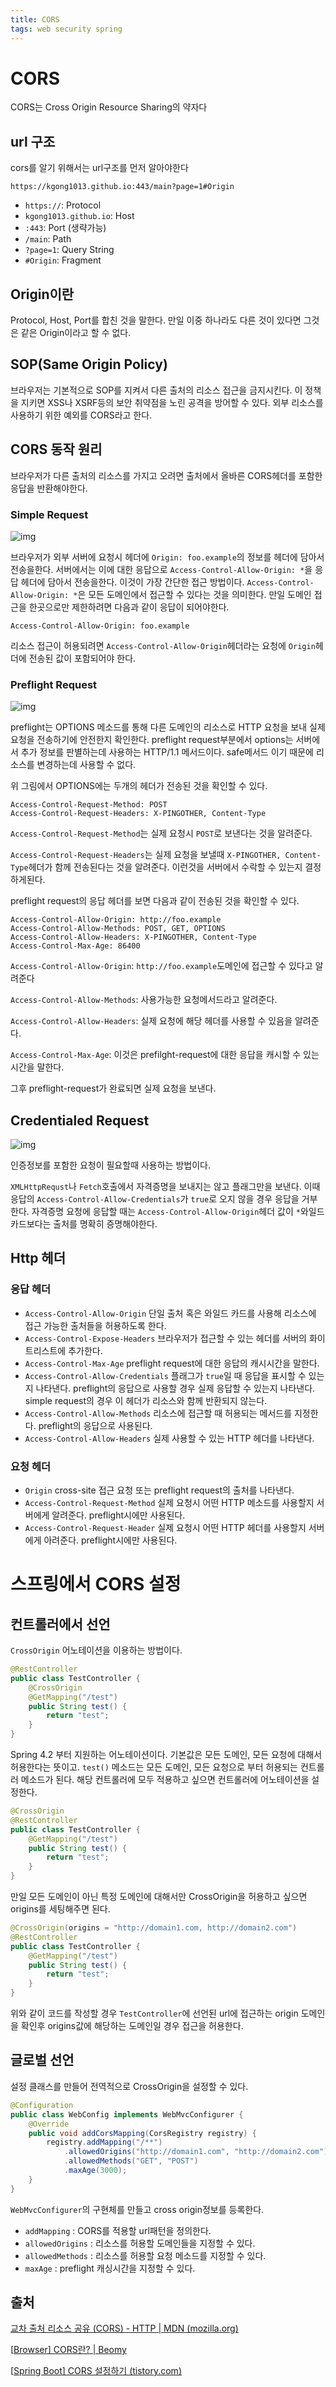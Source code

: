 ```yaml
---
title: CORS
tags: web security spring
---
```


# CORS

CORS는 Cross Origin Resource Sharing의 약자다

## url 구조

cors를 알기 위해서는 url구조를 먼저 알아야한다

`https://kgong1013.github.io:443/main?page=1#Origin`

- `https://`: Protocol
- `kgong1013.github.io`: Host
- `:443`: Port (생략가능)
- `/main`: Path
- `?page=1`: Query String
- `#Origin`: Fragment

## Origin이란

Protocol, Host, Port를 합친 것을 말한다. 만일 이중 하나라도 다른 것이 있다면 그것은 같은 Origin이라고 할 수 없다.

## SOP(Same Origin Policy)

브라우저는 기본적으로 SOP를 지켜서 다른 출처의 리소스 접근을 금지시킨다. 이 정책을 지키면 XSS나 XSRF등의 보안 취약점을 노린 공격을 방어할 수 있다. 외부 리소스를 사용하기 위한 예외를 CORS라고 한다.

## CORS 동작 원리

브라우저가 다른 출처의 리소스를 가지고 오려면 출처에서 올바른 CORS헤더를 포함한 응답을 반환해야한다.

### Simple Request

![img](https://developer.mozilla.org/en-US/docs/Web/HTTP/CORS/simple-req-updated.png)

브라우저가 외부 서버에 요청시 헤더에 `Origin: foo.example`의 정보를 헤더에 담아서 전송을한다. 서버에서는 이에 대한 응답으로 `Access-Control-Allow-Origin: *`을 응답 헤더에 담아서 전송을한다. 이것이 가장 간단한 접근 방법이다. `Access-Control-Allow-Origin: *`은 모든 도메인에서 접근할 수 있다는 것을 의미한다. 만일 도메인 접근을 한곳으로만 제한하려면 다음과 같이 응답이 되어야한다.

```
Access-Control-Allow-Origin: foo.example
```

리소스 접근이 허용되려면 `Access-Control-Allow-Origin`헤더라는 요청에 `Origin`헤더에 전송된 값이 포함되어야 한다.

### Preflight Request

![img](https://developer.mozilla.org/en-US/docs/Web/HTTP/CORS/preflight_correct.png)

preflight는 OPTIONS 메소드를 통해 다른 도메인의 리소스로 HTTP 요청을 보내 실제 요청을 전송하기에 안전한지 확인한다. preflight request부분에서 options는 서버에서 추가 정보를 판별하는데 사용하는 HTTP/1.1 메서드이다. safe메서드 이기 때문에 리소스를 변경하는데 사용할 수 없다.

위 그림에서 OPTIONS에는 두개의 헤더가 전송된 것을 확인할 수 있다.

```
Access-Control-Request-Method: POST
Access-Control-Request-Headers: X-PINGOTHER, Content-Type
```

`Access-Control-Request-Method`는 실제 요청시 `POST`로 보낸다는 것을 알려준다.

`Access-Control-Request-Headers`는 실제 요청을 보낼때 `X-PINGOTHER, Content-Type`헤더가 함께 전송된다는 것을 알려준다. 이런것을 서버에서 수락할 수 있는지 결정하게된다.

preflight request의 응답 헤더를 보면 다음과 같이 전송된 것을 확인할 수 있다.

```
Access-Control-Allow-Origin: http://foo.example
Access-Control-Allow-Methods: POST, GET, OPTIONS
Access-Control-Allow-Headers: X-PINGOTHER, Content-Type
Access-Control-Max-Age: 86400
```

`Access-Control-Allow-Origin`: `http://foo.example`도메인에 접근할 수 있다고 알려준다

`Access-Control-Allow-Methods`: 사용가능한 요청메서드라고 알려준다.

`Access-Control-Allow-Headers`: 실제 요청에 해당 헤더를 사용할 수 있음을 알려준다.

`Access-Control-Max-Age`: 이것은 prefilght-request에 대한 응답을 캐시할 수 있는 시간을 말한다.

그후 preflight-request가 완료되면 실제 요청을 보낸다.

## Credentialed Request

![img](https://developer.mozilla.org/en-US/docs/Web/HTTP/CORS/cred-req-updated.png)

인증정보를 포함한 요청이 필요할때 사용하는 방법이다. 

`XMLHttpRequst`나 `Fetch`호출에서 자격증명을 보내지는 않고 플래그만을 보낸다. 이때 응답의 `Access-Control-Allow-Credentials`가 `true`로 오지 않을 경우 응답을 거부한다. 자격증명 요청에 응답할 때는 `Access-Control-Allow-Origin`헤더 값이 `*`와일드 카드보다는 출처를 명확히 증명해야한다.

## Http 헤더

### 응답 헤더

- `Access-Control-Allow-Origin` 단일 출처 혹은 와일드 카드를 사용해 리소스에 접근 가능한 출처들을 허용하도록 한다.
- `Access-Control-Expose-Headers` 브라우저가 접근할 수 있는 헤더를 서버의 화이트리스트에 추가한다.
- `Access-Control-Max-Age` preflight request에 대한 응답의 캐시시간을 말한다.
- `Access-Control-Allow-Credentials` 플래그가 `true`일 때 응답을 표시할 수 있는지 나타낸다. preflight의 응답으로 사용할 경우 실제 응답할 수 있는지 나타낸다. simple request의 경우 이 헤더가  리소스와 함께 반환되지 않는다.
- `Access-Control-Allow-Methods` 리소스에 접근할 때 허용되는 메서드를 지정한다. preflight의 응답으로 사용된다.
- `Access-Control-Allow-Headers` 실제 사용할 수 있는 HTTP 헤더를 나타낸다.

### 요청 헤더

- `Origin` cross-site 접근 요청 또는 preflight request의 출처를 나타낸다.
- `Access-Control-Request-Method` 실제 요청시 어떤 HTTP 메소드를 사용할지 서버에게 알려준다. preflight시에만 사용된다.
- `Access-Control-Request-Header` 실제 요청시 어떤 HTTP 헤더를 사용할지 서버에게 아려준다. preflight시에만 사용된다.

# 스프링에서 CORS 설정

## 컨트롤러에서 선언

`CrossOrigin` 어노테이션을 이용하는 방법이다.

```java
@RestController
public class TestController {
    @CrossOrigin
    @GetMapping("/test")
    public String test() {
        return "test";
    }
}
```

Spring 4.2 부터 지원하는 어노테이션이다. 기본값은 모든 도메인, 모든 요청에 대해서 허용한다는 뜻이고. `test()` 메소드는 모든 도메인, 모든 요청으로 부터 허용되는 컨트롤러 메소드가 된다. 해당 컨트롤러에 모두 적용하고 싶으면 컨트롤러에 어노테이션을 설정한다.

```java
@CrossOrigin
@RestController
public class TestController {
    @GetMapping("/test")
    public String test() {
        return "test";
    }
}
```

만일 모든 도메인이 아닌 특정 도메인에 대해서만 CrossOrigin을 허용하고 싶으면 origins를 세팅해주면 된다.

```java
@CrossOrigin(origins = "http://domain1.com, http://domain2.com")
@RestController
public class TestController {
    @GetMapping("/test")
    public String test() {
        return "test";
    }
}
```

위와 같이 코드를 작성할 경우 `TestController`에 선언된 url에 접근하는 origin 도메인을 확인후 origins값에 해당하는 도메인일 경우 접근을 허용한다.

##  글로벌 선언

설정 클래스를 만들어 전역적으로 CrossOrigin을 설정할 수 있다.

```java
@Configuration
public class WebConfig implements WebMvcConfigurer {
	@Override
    public void addCorsMapping(CorsRegistry registry) {
        registry.addMapping("/**")
            .allowedOrigins("http://domain1.com", "http://domain2.com")
            .allowedMethods("GET", "POST")
            .maxAge(3000);
    }
}
```

`WebMvcConfigurer`의 구현체를 만들고 cross origin정보를 등록한다.

- `addMapping` : CORS를 적용할 url패턴을 정의한다.
- `allowedOrigins` : 리소스를 허용할 도메인들을 지정할 수 있다.
- `allowedMethods` : 리소스를 허용할 요청 메소드를 지정할 수 있다.
- `maxAge` : preflight 캐싱시간을 지정할 수 있다.

## 출처

[교차 출처 리소스 공유 (CORS) - HTTP | MDN (mozilla.org)](https://developer.mozilla.org/ko/docs/Web/HTTP/CORS)

[[Browser\] CORS란? | Beomy](https://beomy.github.io/tech/browser/cors/#cors-동작원리)

[[Spring Boot\] CORS 설정하기 (tistory.com)](https://dev-pengun.tistory.com/entry/Spring-Boot-CORS-설정하기)